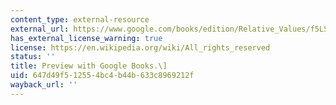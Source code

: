 ```yaml
---
content_type: external-resource
external_url: https://www.google.com/books/edition/Relative_Values/f5LSWYEIOXgC?hl=en&gbpv=1&dq=relative+values:+reconfiguring&printsec=frontcover
has_external_license_warning: true
license: https://en.wikipedia.org/wiki/All_rights_reserved
status: ''
title: Preview with Google Books.\]
uid: 647d49f5-1255-4bc4-b44b-633c8969212f
wayback_url: ''
---
```

